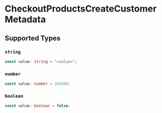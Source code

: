 # CheckoutProductsCreateCustomerMetadata


## Supported Types

### `string`

```typescript
const value: string = "<value>";
```

### `number`

```typescript
const value: number = 263484;
```

### `boolean`

```typescript
const value: boolean = false;
```

